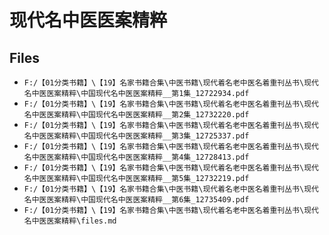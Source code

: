 # 现代名中医医案精粹

## Files

- `F:/【01分类书籍】\【19】名家书籍合集\中医书籍\现代着名老中医名着重刊丛书\现代名中医医案精粹\中国现代名中医医案精粹__第1集_12722934.pdf`
- `F:/【01分类书籍】\【19】名家书籍合集\中医书籍\现代着名老中医名着重刊丛书\现代名中医医案精粹\中国现代名中医医案精粹__第2集_12732220.pdf`
- `F:/【01分类书籍】\【19】名家书籍合集\中医书籍\现代着名老中医名着重刊丛书\现代名中医医案精粹\中国现代名中医医案精粹__第3集_12725337.pdf`
- `F:/【01分类书籍】\【19】名家书籍合集\中医书籍\现代着名老中医名着重刊丛书\现代名中医医案精粹\中国现代名中医医案精粹__第4集_12728413.pdf`
- `F:/【01分类书籍】\【19】名家书籍合集\中医书籍\现代着名老中医名着重刊丛书\现代名中医医案精粹\中国现代名中医医案精粹__第5集_12732219.pdf`
- `F:/【01分类书籍】\【19】名家书籍合集\中医书籍\现代着名老中医名着重刊丛书\现代名中医医案精粹\中国现代名中医医案精粹__第6集_12735409.pdf`
- `F:/【01分类书籍】\【19】名家书籍合集\中医书籍\现代着名老中医名着重刊丛书\现代名中医医案精粹\files.md`
